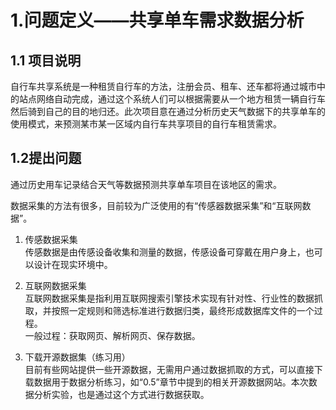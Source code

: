 # 1.问题定义——共享单车需求数据分析

## 1.1 项目说明
自行车共享系统是一种租赁自行车的方法，注册会员、租车、还车都将通过城市中的站点网络自动完成，通过这个系统人们可以根据需要从一个地方租赁一辆自行车然后骑到自己的目的地归还。此次项目意在通过分析历史天气数据下的共享单车的使用模式，来预测某市某一区域内自行车共享项目的自行车租赁需求。

## 1.2提出问题

通过历史用车记录结合天气等数据预测共享单车项目在该地区的需求。

数据采集的方法有很多，目前较为广泛使用的有“传感器数据采集”和“互联网数据”。<br>
1. 传感数据采集<br>
传感数据是由传感设备收集和测量的数据，传感设备可穿戴在用户身上，也可以设计在现实环境中。<br>

2. 互联网数据采集<br>
互联网数据采集是指利用互联网搜索引擎技术实现有针对性、行业性的数据抓取，并按照一定规则和筛选标准进行数据归类，最终形成数据库文件的一个过程。<br>
一般过程：获取网页、解析网页、保存数据。<br>

3. 下载开源数据集（练习用）<br>
目前有些网站提供一些开源数据，无需用户通过数据抓取的方式，可以直接下载数据用于数据分析练习，如“0.5”章节中提到的相关开源数据网站。本次数据分析实验，也是通过这个方式进行数据获取。